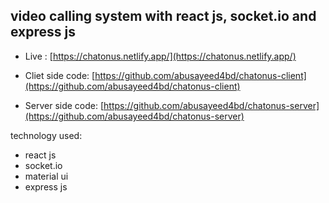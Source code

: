 ## video calling system with react js, socket.io and express js

- Live : [https://chatonus.netlify.app/](https://chatonus.netlify.app/)
- Cliet side code: [https://github.com/abusayeed4bd/chatonus-client](https://github.com/abusayeed4bd/chatonus-client)

- Server side code: [https://github.com/abusayeed4bd/chatonus-server](https://github.com/abusayeed4bd/chatonus-server)


technology used: 
- react js
- socket.io
- material ui
- express js


